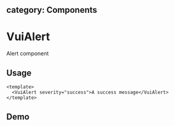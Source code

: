 <script setup>
import Demo from './demo.vue'
</script>

## category: Components

# VuiAlert

Alert component

## Usage

```vue
<template>
  <VuiAlert severity="success">A success message</VuiAlert>
</template>
```

## Demo

<Demo />
